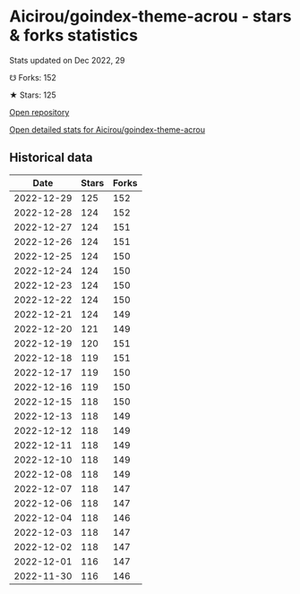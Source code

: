 # Aicirou/goindex-theme-acrou - stars & forks statistics

Stats updated on Dec 2022, 29

☋ Forks: 152

★ Stars: 125

[Open repository](https://github.com/Aicirou/goindex-theme-acrou)

[Open detailed stats for Aicirou/goindex-theme-acrou](https://reviewgithub.com/rep/Aicirou/goindex-theme-acrou)

## Historical data
| Date | Stars | Forks |
|------|-------|-------|
| 2022-12-29 | 125 | 152 | 
| 2022-12-28 | 124 | 152 | 
| 2022-12-27 | 124 | 151 | 
| 2022-12-26 | 124 | 151 | 
| 2022-12-25 | 124 | 150 | 
| 2022-12-24 | 124 | 150 | 
| 2022-12-23 | 124 | 150 | 
| 2022-12-22 | 124 | 150 | 
| 2022-12-21 | 124 | 149 | 
| 2022-12-20 | 121 | 149 | 
| 2022-12-19 | 120 | 151 | 
| 2022-12-18 | 119 | 151 | 
| 2022-12-17 | 119 | 150 | 
| 2022-12-16 | 119 | 150 | 
| 2022-12-15 | 118 | 150 | 
| 2022-12-13 | 118 | 149 | 
| 2022-12-12 | 118 | 149 | 
| 2022-12-11 | 118 | 149 | 
| 2022-12-10 | 118 | 149 | 
| 2022-12-08 | 118 | 149 | 
| 2022-12-07 | 118 | 147 | 
| 2022-12-06 | 118 | 147 | 
| 2022-12-04 | 118 | 146 | 
| 2022-12-03 | 118 | 147 | 
| 2022-12-02 | 118 | 147 | 
| 2022-12-01 | 116 | 147 | 
| 2022-11-30 | 116 | 146 | 

